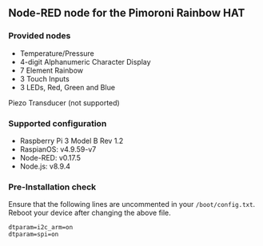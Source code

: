 ## Node-RED node for the Pimoroni Rainbow HAT

### Provided nodes

* Temperature/Pressure
* 4-digit Alphanumeric Character Display
* 7 Element Rainbow
* 3 Touch Inputs 
* 3 LEDs, Red, Green and Blue

Piezo Transducer (not supported)

### Supported configuration

* Raspberry Pi 3 Model B Rev 1.2
* RaspianOS: v4.9.59-v7
* Node-RED: v0.17.5
* Node.js: v8.9.4

### Pre-Installation check

Ensure that the following lines are uncommented in your ```/boot/config.txt```.
Reboot your device after changing the above file.

```
dtparam=i2c_arm=on
dtparam=spi=on
```


